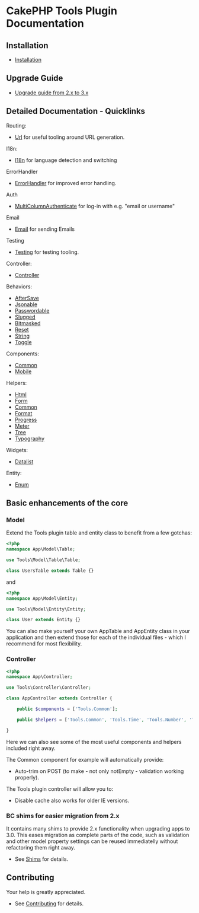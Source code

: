 # CakePHP Tools Plugin Documentation

## Installation
* [Installation](Install.md)

## Upgrade Guide
* [Upgrade guide from 2.x to 3.x](Upgrade.md)

## Detailed Documentation - Quicklinks

Routing:
* [Url](Url/Url.md) for useful tooling around URL generation.

I18n:
* [I18n](I18n/I18n.md) for language detection and switching

ErrorHandler
* [ErrorHandler](Error/ErrorHandler.md) for improved error handling.

Auth
* [MultiColumnAuthenticate](Auth/MultiColumn.md) for log-in with e.g. "email or username"

Email
* [Email](Mailer/Email.md) for sending Emails

Testing
* [Testing](TestSuite/Testing.md) for testing tooling.

Controller:
* [Controller](Controller/Controller.md)

Behaviors:
* [AfterSave](Behavior/AfterSave.md)
* [Jsonable](Behavior/Jsonable.md)
* [Passwordable](Behavior/Passwordable.md)
* [Slugged](Behavior/Slugged.md)
* [Bitmasked](Behavior/Bitmasked.md)
* [Reset](Behavior/Reset.md)
* [String](Behavior/String.md)
* [Toggle](Behavior/Toggle.md)

Components:
* [Common](Component/Common.md)
* [Mobile](Component/Mobile.md)

Helpers:
* [Html](Helper/Html.md)
* [Form](Helper/Form.md)
* [Common](Helper/Common.md)
* [Format](Helper/Format.md)
* [Progress](Helper/Progress.md)
* [Meter](Helper/Meter.md)
* [Tree](Helper/Tree.md)
* [Typography](Helper/Typography.md)

Widgets:
* [Datalist](Widget/Datalist.md)

Entity:
* [Enum](Entity/Enum.md)

## Basic enhancements of the core

### Model
Extend the Tools plugin table and entity class to benefit from a few gotchas:
```php
<?php
namespace App\Model\Table;

use Tools\Model\Table\Table;

class UsersTable extends Table {}
```
and
```php
<?php
namespace App\Model\Entity;

use Tools\Model\Entity\Entity;

class User extends Entity {}
```
You can also make yourself your own AppTable and AppEntity class in your application and then
extend those for each of the individual files - which I recommend for most flexibility.

### Controller
```php
<?php
namespace App\Controller;

use Tools\Controller\Controller;

class AppController extends Controller {

    public $components = ['Tools.Common'];

    public $helpers = ['Tools.Common', 'Tools.Time', 'Tools.Number', 'Tools.Format'];

}
```
Here we can also see some of the most useful components and helpers included right away.

The Common component for example will automatically provide:
- Auto-trim on POST (to make - not only notEmpty - validation working properly).

The Tools plugin controller will allow you to:
- Disable cache also works for older IE versions.


### BC shims for easier migration from 2.x
It contains many shims to provide 2.x functionality when upgrading apps to 3.0.
This eases migration as complete parts of the code, such as validation and other model property settings
can be reused immediatelly without refactoring them right away.

* See [Shims](Shims.md) for details.

## Contributing
Your help is greatly appreciated.

* See [Contributing](Contributing.md) for details.
